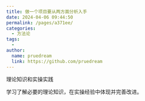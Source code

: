 ```yaml
---
title: 做一个项目要从两方面分析入手
date: 2024-04-06 09:44:50
permalink: /pages/a371ee/
categories:
  - 方法论
tags:
  - 
author: 
  name: pruedream
  link: https://github.com/pruedream
---
```

理论知识和实操实践



学习了解必要的理论知识，在实操经验中体现并完善改进。